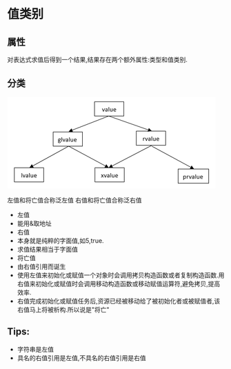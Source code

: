 
# 值类别

## 属性
对表达式求值后得到一个结果,结果存在两个额外属性:类型和值类别.

## 分类
![值类别的概念](/assets/cpp-value-category-tree.png)

左值和将亡值合称泛左值
右值和将亡值合称泛右值
* 左值 
 * 能用&取地址
* 右值 
 * 本身就是纯粹的字面值,如5,true.
 * 求值结果相当于字面值
* 将亡值
 * 由右值引用而诞生
 * 使用左值来初始化或赋值一个对象时会调用拷贝构造函数或者复制构造函数.用右值来初始化或赋值时会调用移动构造函数或移动赋值运算符,避免拷贝,提高效率.
 * 右值完成初始化或赋值任务后,资源已经被移动给了被初始化者或被赋值者,该右值马上将被析构.所以说是"将亡"

## Tips:
* 字符串是左值
* 具名的右值引用是左值,不具名的右值引用是右值

